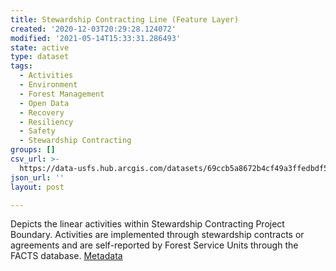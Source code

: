 ```yaml
---
title: Stewardship Contracting Line (Feature Layer)
created: '2020-12-03T20:29:28.124072'
modified: '2021-05-14T15:33:31.286493'
state: active
type: dataset
tags:
  - Activities
  - Environment
  - Forest Management
  - Open Data
  - Recovery
  - Resiliency
  - Safety
  - Stewardship Contracting
groups: []
csv_url: >-
  https://data-usfs.hub.arcgis.com/datasets/69ccb5a8672b4cf49a3ffedbdf525960_2.csv?outSR=%7B%22latestWkid%22%3A4269%2C%22wkid%22%3A4269%7D
json_url: ''
layout: post

---
```

Depicts the linear activities within Stewardship Contracting Project Boundary. Activities are implemented through stewardship contracts or agreements and are self-reported by Forest Service Units through the FACTS database. <a href='https://data.fs.usda.gov/geodata/edw/edw_resources/meta/S_USA.Activity_StwrdshpCntrctng_LN.xml' target='_blank'>Metadata</a>

